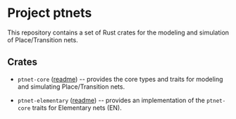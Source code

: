 # Project ptnets

This repository contains a set of Rust crates for the modeling and simulation of Place/Transition nets.

## Crates

- `ptnet-core` ([readme](https://github.com/johnstonskj/rust-ptnets/tree/main/ptnet-core)) -- provides the core types and traits for modeling and simulating Place/Transition nets.
* `ptnet-elementary` ([readme](https://github.com/johnstonskj/rust-ptnets/tree/main/ptnet-elementary)) -- provides an implementation of the `ptnet-core` traits for Elementary nets (EN).
